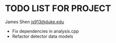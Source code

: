 # TODO LIST FOR PROJECT

James Shen <js913@duke.edu>

- Fix dependencies in analysis.cpp
- Refactor detector data models